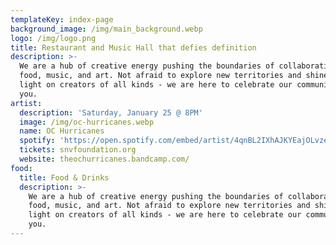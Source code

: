 ```yaml
---
templateKey: index-page
background_image: /img/main_background.webp
logo: /img/logo.png
title: Restaurant and Music Hall that defies definition
description: >-
  We are a hub of creative energy pushing the boundaries of collaboration in
  food, music, and art. Not afraid to explore new territories and shine the
  light on creators of all kinds - we are here to celebrate our community with
  you.
artist:
  description: 'Saturday, January 25 @ 8PM'
  image: /img/oc-hurricanes.webp
  name: OC Hurricanes
  spotify: 'https://open.spotify.com/embed/artist/4qnBL2IXhAJKYEajOLvzez'
  tickets: snvfoundation.org
  website: theochurricanes.bandcamp.com/
food:
  title: Food & Drinks
  description: >-
    We are a hub of creative energy pushing the boundaries of collaboration in
    food, music, and art. Not afraid to explore new territories and shine the
    light on creators of all kinds - we are here to celebrate our community with
    you.
---
```



